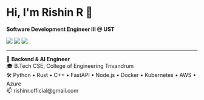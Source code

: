 <h1 align="left">Hi, I'm Rishin R 👋</h1>
<p align="left"><b>Software Development Engineer III @ UST</b></p>

<p align="left">
  <a href="mailto:rishinr.official@gmail.com"><img src="https://img.shields.io/badge/email-rishinr.official@gmail.com-red?style=flat-square" /></a>
  <a href="https://linkedin.com/in/rishinr"><img src="https://img.shields.io/badge/linkedin-rishinr-blue?style=flat-square&logo=linkedin" /></a>
  <a href="https://github.com/RishinR"><img src="https://img.shields.io/badge/github-RishinR-181717?style=flat-square&logo=github" /></a>
</p>

---

<p align="left">
  🚀 <b>Backend & AI Engineer</b> <br/>
  🎓 B.Tech CSE, College of Engineering Trivandrum <br/>
  🛠️ Python • Rust • C++ • FastAPI • Node.js • Docker • Kubernetes • AWS • Azure <br/>
  📫 rishinr.official@gmail.com
</p>
